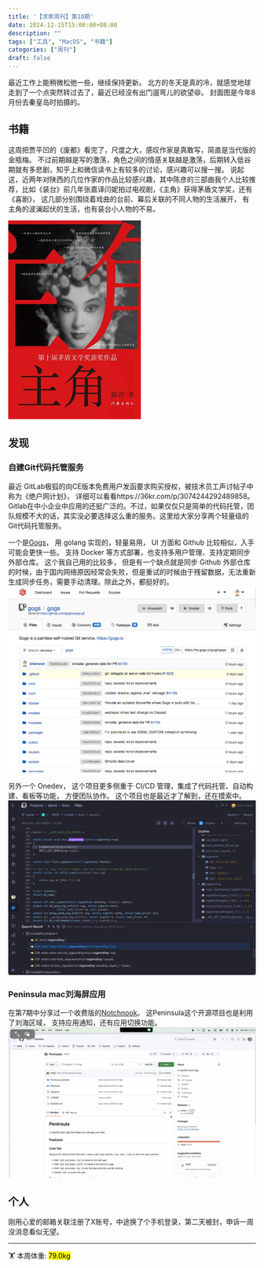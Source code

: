 ```yaml
---
title: '【求索周刊】第10期'
date: 2024-12-15T15:00:00+08:00
description: ""
tags: ["工具", "MacOS", "书籍"]
categories: ["周刊"]
draft: false
---
```


最近工作上能稍微松弛一些，继续保持更新。 北方的冬天是真的冷，就感觉地球走到了一个点突然转过去了，最近已经没有出门遛弯儿的欲望😄。 封面图是今年8月份去秦皇岛时拍摄的。

## 书籍
这周把贾平凹的《废都》看完了，尺度之大，感叹作家是真敢写，简直是当代版的金瓶梅。 不过前期越是写的激荡，角色之间的情感关联越是激荡，后期转入低谷期就有多悲剧，知乎上和微信读书上有较多的讨论，感兴趣可以搜一搜。 说起这，近两年对陕西的几位作家的作品比较感兴趣，其中陈彦的三部曲我个人比较推荐，比如《装台》前几年张嘉译闫妮拍过电视剧，《主角》获得茅盾文学奖，还有《喜剧》， 这几部分别围绕着戏曲的台前、幕后关联的不同人物的生活展开， 有主角的波澜起伏的生活，也有装台小人物的不易。

![主角](./zhujue.jpg)


## 发现
### 自建Git代码托管服务
最近 GitLab极狐的向CE版本免费用户发函要求购买授权，被技术员工声讨帖子中称为《绝户网计划》， 详细可以看看https://36kr.com/p/3074244292489858。 Gitlab在中小企业中应用的还挺广泛的。不过，如果仅仅只是简单的代码托管，团队规模不大的话，其实没必要选择这么重的服务。这里给大家分享两个轻量级的 Git代码托管服务。 

一个是[Gogs](http://gogs.io)， 用 golang 实现的，轻量易用， UI 方面和 Github 比较相似，入手可能会更快一些。 支持 Docker 等方式部署，也支持多用户管理、支持定期同步外部仓库。 这个我自己用的比较多， 但是有一个缺点就是同步 Github 外部仓库的时候，由于国内网络原因经常会失败，但是重试的时候由于残留数据，无法重新生成同步任务，需要手动清理。除此之外，都挺好的。
![gogs](./gogs.png)

另外一个 Onedev， 这个项目更多侧重于 CI/CD 管理，集成了代码托管、自动构建、看板等功能， 方便团队协作。 这个项目也是最近才了解到，还在摸索中。
![onedev](./onedev.png)

### Peninsula mac刘海屏应用

在第7期中分享过一个收费版的[Notchnook](../07/index.zh-cn.md#notchnook)。 这Peninsula这个开源项目也是利用了刘海区域， 支持应用通知，还有应用切换功能。
![peninsula](./peninsula.png)



## 个人
刚用心爱的邮箱关联注册了X账号，中途换了个手机登录，第二天被封，申诉一周没消息看似无望。


---
🏋️ 本周体重: <mark> 79.0kg </mark>